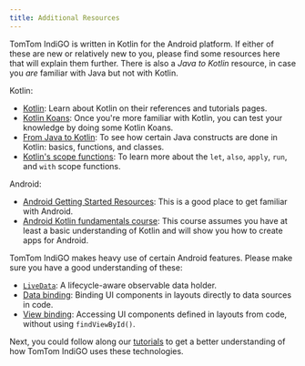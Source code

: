 ```yaml
---
title: Additional Resources
---
```


TomTom IndiGO is written in Kotlin for the Android platform. If either of these are new or
relatively new to you, please find some resources here that will explain them further. There is also
a _Java to Kotlin_ resource, in case you _are_ familiar with Java but not with Kotlin.

Kotlin:

- [Kotlin](https://kotlinlang.org/docs/reference/): Learn about Kotlin on their references and
  tutorials pages.
- [Kotlin Koans](https://kotlinlang.org/docs/koans.html): Once you're more familiar with Kotlin, you
  can test your knowledge by doing some Kotlin Koans.
- [From Java to Kotlin](https://fabiomsr.github.io/from-java-to-kotlin/index.html): To see how
  certain Java constructs are done in Kotlin: basics, functions, and classes.
- [Kotlin's scope functions](https://blog.codecentric.de/en/2019/07/lets-also-apply-run-with-kotlin-scope-functions/):
  To learn more about the `let`, `also`, `apply`, `run`, and `with` scope functions.

Android:

- [Android Getting Started Resources](https://developer.android.com/kotlin/getting-started-resources):
  This is a good place to get familiar with Android.
- [Android Kotlin fundamentals course](https://codelabs.developers.google.com/android-kotlin-fundamentals/):
  This course assumes you have at least a basic understanding of Kotlin and will show you how to
  create apps for Android.

TomTom IndiGO makes heavy use of certain Android features. Please make sure you have a good
understanding of these:

- [`LiveData`](https://developer.android.com/topic/libraries/architecture/livedata):
  A lifecycle-aware observable data holder.
- [Data binding](https://developer.android.com/topic/libraries/data-binding):
  Binding UI components in layouts directly to data sources in code.
- [View binding](https://developer.android.com/topic/libraries/view-binding):
  Accessing UI components defined in layouts from code, without using `findViewById()`.

Next, you could follow along our
[tutorials](/tomtom-indigo/documentation/tutorials-and-examples/overview)
to get a better understanding of how TomTom IndiGO uses these technologies.
